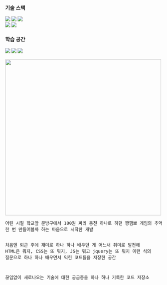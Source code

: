 

<!--
**hyundai-sangho/hyundai-sangho** is a ✨ _special_ ✨ repository because its `README.md` (this file) appears on your GitHub profile.

Here are some ideas to get you started:

- 🔭 I’m currently working on ...
- 🌱 I’m currently learning ...
- 👯 I’m looking to collaborate on ...
- 🤔 I’m looking for help with ...
- 💬 Ask me about ...
- 📫 How to reach me: ...
- 😄 Pronouns: ...
- ⚡ Fun fact: ...
-->
<div align="left">
<h3>기술 스택</h3>
<img src="https://img.shields.io/badge/HTML5-E34F26?style=flat&logo=HTML5&logoColor=white" />
<img src="https://img.shields.io/badge/CSS3-1572B6?style=flat&logo=CSS3&logoColor=white" />
<img src="https://img.shields.io/badge/JavaScript-F7DF1E?style=flat&logo=JavaScript&logoColor=white" />
<br>
<img src="https://img.shields.io/badge/PHP-777BB4?style=flat&logo=PHP&logoColor=white" />
<img src="https://img.shields.io/badge/mariadb-003545?style=flat&logo=mariadb&logoColor=white" />
<br>
<h3>학습 공간</h3>
<img src="https://img.shields.io/badge/youtube-FF0000?style=flat&logo=youtube&logoColor=white" />
<img src="https://img.shields.io/badge/udemy-A435F0?style=flat&logo=udemy&logoColor=white" />
<img src="https://img.shields.io/badge/freecodecamp-0A0A23?style=flat&logo=freecodecamp&logoColor=white" />
<br><br>

<img src="https://static.news.zumst.com/images/37/2020/05/23/e86f1a1fcff34588938b05f19abfafbf.jpg" width="500"/>


<br>
<pre>
어린 시절 학교앞 문방구에서 100원 짜리 동전 하나로 하던 짱깸뽀 게임의 추억에 돋아
한 번 만들어볼까 하는 마음으로 시작한 개발

처음엔 퇴근 후에 재미로 하나 하나 배우던 게 어느새 취미로 발전해
HTML은 뭐지, CSS는 또 뭐지, JS는 뭐고 jquery는 또 뭐지
이런 식의 질문으로 하나 하나 배우면서 익힌 코드들을 저장한 공간

끊임없이 새로나오는 기술에 대한 궁금증을 하나 하나 기록한 코드 저장소
</pre>

</div>


